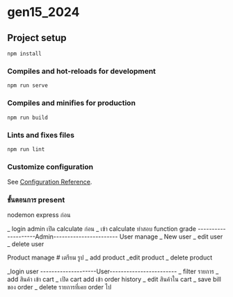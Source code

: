# gen15_2024

## Project setup
```
npm install
```

### Compiles and hot-reloads for development
```
npm run serve
```

### Compiles and minifies for production
```
npm run build
```

### Lints and fixes files
```
npm run lint
```

### Customize configuration
See [Configuration Reference](https://cli.vuejs.org/config/).

### ขั้นตอนการ present
nodemon express ก่อน

_ login admin เปิด calculate ก่อน
_ เข้า calculate ทำสอบ function grade
--------------------Admin-----------------------
User manage
_ New user 
_ edit user
_ delete user

Product manage # เตรียม รูป 
_ add product 
_edit product 
_ delete product 

_login user 
--------------------User------------------------
_ filter รายการ 
_ add สินค้า เข้า cart 
_ เปิด cart add เข้า order history
_ edit สินค้าใน cart
_ save bill ของ order
_ delete รายการที่เคย order ไป 

